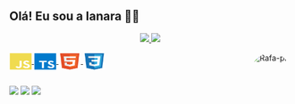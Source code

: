 ## Olá! Eu sou a Ianara 👋😃

<div align="center">
  <a href="https://github.com/Ianara-cs">
  <img height="180em" src="https://github-readme-stats.vercel.app/api?username=Ianara-cs&show_icons=true&theme=radical&include_all_commits=true&count_private=true"/>
  <img height="180em" src="https://github-readme-stats.vercel.app/api/top-langs/?username=Ianara-cs&layout=compact&langs_count=7&theme=radical"/>
</div>
  
  <div style="display: inline_block"><br>
  <img align="center" alt="Nara-Js" height="30" width="40" src="https://raw.githubusercontent.com/devicons/devicon/master/icons/javascript/javascript-plain.svg">
  <img align="center" alt="Nara-Ts" height="30" width="40" src="https://raw.githubusercontent.com/devicons/devicon/master/icons/typescript/typescript-plain.svg">
  <img align="center" alt="Nara-HTML" height="30" width="40" src="https://raw.githubusercontent.com/devicons/devicon/master/icons/html5/html5-original.svg">
  <img align="center" alt="Nara-CSS" height="30" width="40" src="https://raw.githubusercontent.com/devicons/devicon/master/icons/css3/css3-original.svg">
  <img align="right" alt="Rafa-pic" height="150" style="border-radius:50px;" src="https://instagram.fthe10-1.fna.fbcdn.net/v/t51.2885-19/s150x150/257651763_581858006397751_9186156159868015156_n.jpg?_nc_ht=instagram.fthe10-1.fna.fbcdn.net&_nc_cat=107&_nc_ohc=jjU844_mSCcAX-rdpIb&edm=ABfd0MgBAAAA&ccb=7-4&oh=6903d01b256df87e12d96b6791ed5a4e&oe=619AED2D&_nc_sid=7bff83">
</div>
  
 ##

 <div>
   <a href="https://instagram.com/nanara.cs" target="_blank"><img src="https://img.shields.io/badge/-Instagram-%23E4405F?style=for-the-badge&logo=instagram&logoColor=white" target="_blank"></a>
   <a href = "mailto:ianarasilva333@gmail.com"><img src="https://img.shields.io/badge/-Gmail-%23333?style=for-the-badge&logo=gmail&logoColor=white" target="_blank"></a>
   <a href="https://www.linkedin.com/in/ianara-costa-da-silva-8a4b85215" target="_blank"><img src="https://img.shields.io/badge/-LinkedIn-%230077B5?style=for-the-badge&logo=linkedin&logoColor=white" target="_blank"></a> 
 </div>
